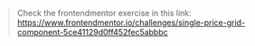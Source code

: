 > Check the frontendmentor exercise in this link: https://www.frontendmentor.io/challenges/single-price-grid-component-5ce41129d0ff452fec5abbbc